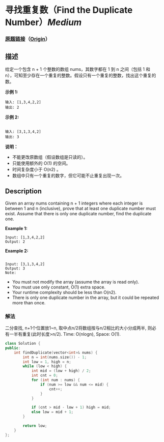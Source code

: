 # 寻找重复数（Find the Duplicate Number）*Medium*
### [原题链接](https://leetcode-cn.com/problems/find-the-duplicate-number)（[Origin](https://leetcode.com/problems/find-the-duplicate-number)）
## 描述
给定一个包含 n + 1 个整数的数组 nums，其数字都在 1 到 n 之间（包括 1 和 n），可知至少存在一个重复的整数。假设只有一个重复的整数，找出这个重复的数。

**示例 1:**
```
输入: [1,3,4,2,2]
输出: 2
```
**示例 2:**
```

输入: [3,1,3,4,2]
输出: 3
```
**说明：**

- 不能更改原数组（假设数组是只读的）。
- 只能使用额外的 O(1) 的空间。
- 时间复杂度小于 O(n2) 。
- 数组中只有一个重复的数字，但它可能不止重复出现一次。

## Description
Given an array nums containing n + 1 integers where each integer is between 1 and n (inclusive), prove that at least one duplicate number must exist. Assume that there is only one duplicate number, find the duplicate one.

**Example 1:**
```
Input: [1,3,4,2,2]
Output: 2
```
**Example 2:**
```

Input: [3,1,3,4,2]
Output: 3
Note:
```

- You must not modify the array (assume the array is read only).
- You must use only constant, O(1) extra space.
- Your runtime complexity should be less than O(n2).
- There is only one duplicate number in the array, but it could be repeated more than once.


### 解法
二分查找, n+1个位置放1~n, 取中点n/2将数组按与n/2相比的大小分成两半, 则必有一半有重复(此时长度>n/2). Time: O(nlogn), Space: O(1).
```c++
class Solution {
public:
    int findDuplicate(vector<int>& nums) {
        int n = int(nums.size()) - 1;
        int low = 1, high = n;
        while (low < high) {
            int mid = (low + high) / 2;
            int cnt = 0;
            for (int num : nums) {
                if (num >= low && num <= mid) {
                    cnt++;
                }
            }
            
            if (cnt > mid - low + 1) high = mid;
            else low = mid + 1;
        }
        
        return low;
    }
};
```
